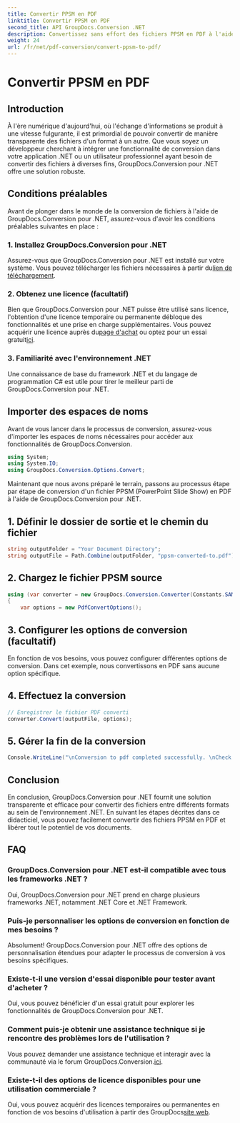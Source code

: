 ```yaml
---
title: Convertir PPSM en PDF
linktitle: Convertir PPSM en PDF
second_title: API GroupDocs.Conversion .NET
description: Convertissez sans effort des fichiers PPSM en PDF à l'aide de GroupDocs.Conversion pour .NET. Personnalisez les options de conversion et libérez tout le potentiel de vos documents.
weight: 24
url: /fr/net/pdf-conversion/convert-ppsm-to-pdf/
---
```


# Convertir PPSM en PDF

## Introduction
À l'ère numérique d'aujourd'hui, où l'échange d'informations se produit à une vitesse fulgurante, il est primordial de pouvoir convertir de manière transparente des fichiers d'un format à un autre. Que vous soyez un développeur cherchant à intégrer une fonctionnalité de conversion dans votre application .NET ou un utilisateur professionnel ayant besoin de convertir des fichiers à diverses fins, GroupDocs.Conversion pour .NET offre une solution robuste.
## Conditions préalables
Avant de plonger dans le monde de la conversion de fichiers à l'aide de GroupDocs.Conversion pour .NET, assurez-vous d'avoir les conditions préalables suivantes en place :
### 1. Installez GroupDocs.Conversion pour .NET
 Assurez-vous que GroupDocs.Conversion pour .NET est installé sur votre système. Vous pouvez télécharger les fichiers nécessaires à partir du[lien de téléchargement](https://releases.groupdocs.com/conversion/net/).
### 2. Obtenez une licence (facultatif)
Bien que GroupDocs.Conversion pour .NET puisse être utilisé sans licence, l'obtention d'une licence temporaire ou permanente débloque des fonctionnalités et une prise en charge supplémentaires. Vous pouvez acquérir une licence auprès du[page d'achat](https://purchase.groupdocs.com/buy) ou optez pour un essai gratuit[ici](https://releases.groupdocs.com/).
### 3. Familiarité avec l'environnement .NET
Une connaissance de base du framework .NET et du langage de programmation C# est utile pour tirer le meilleur parti de GroupDocs.Conversion pour .NET.

## Importer des espaces de noms
Avant de vous lancer dans le processus de conversion, assurez-vous d'importer les espaces de noms nécessaires pour accéder aux fonctionnalités de GroupDocs.Conversion.

```csharp
using System;
using System.IO;
using GroupDocs.Conversion.Options.Convert;
```
Maintenant que nous avons préparé le terrain, passons au processus étape par étape de conversion d'un fichier PPSM (PowerPoint Slide Show) en PDF à l'aide de GroupDocs.Conversion pour .NET.
## 1. Définir le dossier de sortie et le chemin du fichier
```csharp
string outputFolder = "Your Document Directory";
string outputFile = Path.Combine(outputFolder, "ppsm-converted-to.pdf");
```
## 2. Chargez le fichier PPSM source
```csharp
using (var converter = new GroupDocs.Conversion.Converter(Constants.SAMPLE_PPSM))
{
    var options = new PdfConvertOptions();
```
## 3. Configurer les options de conversion (facultatif)
En fonction de vos besoins, vous pouvez configurer différentes options de conversion. Dans cet exemple, nous convertissons en PDF sans aucune option spécifique.
## 4. Effectuez la conversion
```csharp
// Enregistrer le fichier PDF converti
converter.Convert(outputFile, options);
```
## 5. Gérer la fin de la conversion
```csharp
Console.WriteLine("\nConversion to pdf completed successfully. \nCheck output in {0}", outputFolder);
```

## Conclusion
En conclusion, GroupDocs.Conversion pour .NET fournit une solution transparente et efficace pour convertir des fichiers entre différents formats au sein de l'environnement .NET. En suivant les étapes décrites dans ce didacticiel, vous pouvez facilement convertir des fichiers PPSM en PDF et libérer tout le potentiel de vos documents.
## FAQ
### GroupDocs.Conversion pour .NET est-il compatible avec tous les frameworks .NET ?
Oui, GroupDocs.Conversion pour .NET prend en charge plusieurs frameworks .NET, notamment .NET Core et .NET Framework.
### Puis-je personnaliser les options de conversion en fonction de mes besoins ?
Absolument! GroupDocs.Conversion pour .NET offre des options de personnalisation étendues pour adapter le processus de conversion à vos besoins spécifiques.
### Existe-t-il une version d'essai disponible pour tester avant d'acheter ?
Oui, vous pouvez bénéficier d'un essai gratuit pour explorer les fonctionnalités de GroupDocs.Conversion pour .NET.
### Comment puis-je obtenir une assistance technique si je rencontre des problèmes lors de l'utilisation ?
 Vous pouvez demander une assistance technique et interagir avec la communauté via le forum GroupDocs.Conversion.[ici](https://forum.groupdocs.com/c/conversion/11).
### Existe-t-il des options de licence disponibles pour une utilisation commerciale ?
 Oui, vous pouvez acquérir des licences temporaires ou permanentes en fonction de vos besoins d'utilisation à partir des GroupDocs[site web](https://purchase.groupdocs.com/temporary-license/).